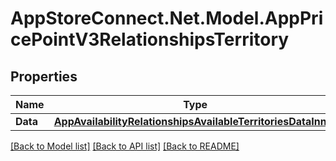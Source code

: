 # AppStoreConnect.Net.Model.AppPricePointV3RelationshipsTerritory

## Properties

Name | Type | Description | Notes
------------ | ------------- | ------------- | -------------
**Data** | [**AppAvailabilityRelationshipsAvailableTerritoriesDataInner**](AppAvailabilityRelationshipsAvailableTerritoriesDataInner.md) |  | [optional] 

[[Back to Model list]](../README.md#documentation-for-models) [[Back to API list]](../README.md#documentation-for-api-endpoints) [[Back to README]](../README.md)

